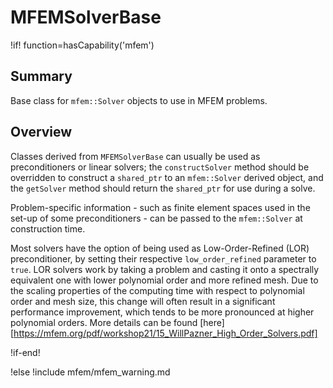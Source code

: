 # MFEMSolverBase

!if! function=hasCapability('mfem')

## Summary

Base class for `mfem::Solver` objects to use in MFEM problems.

## Overview

Classes derived from `MFEMSolverBase` can usually be used as preconditioners or linear solvers; the
`constructSolver` method should be overridden to construct a `shared_ptr` to an `mfem::Solver`
derived object, and the `getSolver` method should return the `shared_ptr` for use during a solve.

Problem-specific information - such as finite element spaces used in the set-up of some
preconditioners - can be passed to the `mfem::Solver` at construction time.

Most solvers have the option of being used as Low-Order-Refined (LOR) preconditioner, by setting their respective `low_order_refined` parameter to `true`. LOR solvers work by taking a problem and casting it onto a spectrally equivalent one with lower polynomial order and more refined mesh. Due to the scaling properties of the computing time with respect to polynomial order and mesh size, this change will often result in a significant performance improvement, which tends to be more pronounced at higher polynomial orders. More details can be found [here][https://mfem.org/pdf/workshop21/15_WillPazner_High_Order_Solvers.pdf]


!if-end!

!else
!include mfem/mfem_warning.md
